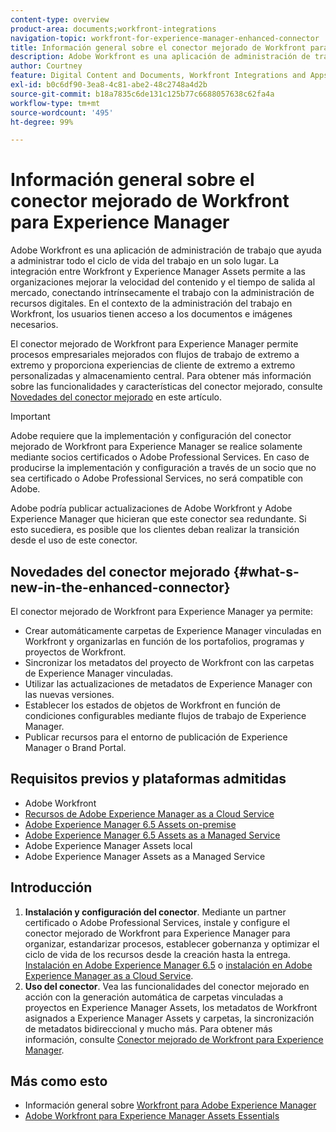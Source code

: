 ```yaml
---
content-type: overview
product-area: documents;workfront-integrations
navigation-topic: workfront-for-experience-manager-enhanced-connector
title: Información general sobre el conector mejorado de Workfront para Experience Manager
description: Adobe Workfront es una aplicación de administración de trabajo que ayuda a administrar todo el ciclo de vida del trabajo en un solo lugar. La integración entre Workfront y Experience Manager Assets permite a las organizaciones mejorar la velocidad del contenido y el tiempo de salida al mercado, conectando intrínsecamente el trabajo con la administración de recursos digitales. En el contexto de la administración del trabajo en Workfront, los usuarios tienen acceso a los documentos e imágenes necesarios.
author: Courtney
feature: Digital Content and Documents, Workfront Integrations and Apps
exl-id: b0c6df90-3ea8-4c81-abe2-48c2748a4d2b
source-git-commit: b18a7835c6de131c125b77c6688057638c62fa4a
workflow-type: tm+mt
source-wordcount: '495'
ht-degree: 99%

---
```


# Información general sobre el conector mejorado de Workfront para Experience Manager

<!-- Audited: 01/2024 -->

Adobe Workfront es una aplicación de administración de trabajo que ayuda a administrar todo el ciclo de vida del trabajo en un solo lugar. La integración entre Workfront y Experience Manager Assets permite a las organizaciones mejorar la velocidad del contenido y el tiempo de salida al mercado, conectando intrínsecamente el trabajo con la administración de recursos digitales. En el contexto de la administración del trabajo en Workfront, los usuarios tienen acceso a los documentos e imágenes necesarios.

El conector mejorado de Workfront para Experience Manager permite procesos empresariales mejorados con flujos de trabajo de extremo a extremo y proporciona experiencias de cliente de extremo a extremo personalizadas y almacenamiento central. Para obtener más información sobre las funcionalidades y características del conector mejorado, consulte [Novedades del conector mejorado](#what-s-new-in-the-enhanced-connector) en este artículo.

>[!IMPORTANT]
>
>Adobe requiere que la implementación y configuración del conector mejorado de Workfront para Experience Manager se realice solamente mediante socios certificados o Adobe Professional Services. En caso de producirse la implementación y configuración a través de un socio que no sea certificado o Adobe Professional Services, no será compatible con Adobe.
>
>Adobe podría publicar actualizaciones de Adobe Workfront y Adobe Experience Manager que hicieran que este conector sea redundante. Si esto sucediera, es posible que los clientes deban realizar la transición desde el uso de este conector.

## Novedades del conector mejorado {#what-s-new-in-the-enhanced-connector}

El conector mejorado de Workfront para Experience Manager ya permite:

* Crear automáticamente carpetas de Experience Manager vinculadas en Workfront y organizarlas en función de los portafolios, programas y proyectos de Workfront.
* Sincronizar los metadatos del proyecto de Workfront con las carpetas de Experience Manager vinculadas.
* Utilizar las actualizaciones de metadatos de Experience Manager con las nuevas versiones.
* Establecer los estados de objetos de Workfront en función de condiciones configurables mediante flujos de trabajo de Experience Manager.
* Publicar recursos para el entorno de publicación de Experience Manager o Brand Portal.

## Requisitos previos y plataformas admitidas

* Adobe Workfront
* [Recursos de Adobe Experience Manager as a Cloud Service](https://helpx.adobe.com/es/legal/product-descriptions/adobe-experience-manager-cloud-service.html)
* [Adobe Experience Manager 6.5 Assets on-premise](https://helpx.adobe.com/es/legal/product-descriptions/adobe-experience-manager-on-premise.html)
* [Adobe Experience Manager 6.5 Assets as a Managed Service](https://helpx.adobe.com/es/legal/product-descriptions/adobe-experience-manager-managed-services.html)
* Adobe Experience Manager Assets local
* Adobe Experience Manager Assets as a Managed Service

## Introducción

1. **Instalación y configuración del conector**. Mediante un partner certificado o Adobe Professional Services, instale y configure el conector mejorado de Workfront para Experience Manager para organizar, estandarizar procesos, establecer gobernanza y optimizar el ciclo de vida de los recursos desde la creación hasta la entrega. [Instalación en Adobe Experience Manager 6.5](https://experienceleague.adobe.com/es/docs/experience-manager-65/content/assets/integrations/workfront-integrations) o [instalación en Adobe Experience Manager as a Cloud Service](https://experienceleague.adobe.com/es/docs/experience-manager-cloud-service/content/assets/integrations/workfront-connector-install).
1. **Uso del conector**. Vea las funcionalidades del conector mejorado en acción con la generación automática de carpetas vinculadas a proyectos en Experience Manager Assets, los metadatos de Workfront asignados a Experience Manager Assets y carpetas, la sincronización de metadatos bidireccional y mucho más. Para obtener más información, consulte [Conector mejorado de Workfront para Experience Manager](../../../documents/workfront-and-experience-manager-integrations/workfront-for-experience-manager-enhanced-connector/workfront-for-aem-enhanced-connector.md).

## Más como esto

* Información general sobre [Workfront para Adobe Experience Manager](https://business.adobe.com/es/products/workfront/aem-integration.html)
* [Adobe Workfront para Experience Manager Assets Essentials](../../../documents/adobe-workfront-for-experience-manager-assets-essentials/workfront-for-aem-asset-essentials.md)
